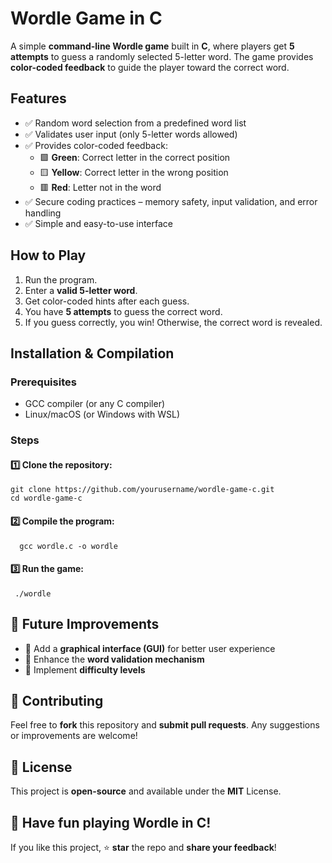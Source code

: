 
# Wordle Game in C 

A simple **command-line Wordle game** built in **C**, where players get **5 attempts** to guess a randomly selected 5-letter word. The game provides **color-coded feedback** to guide the player toward the correct word.  

## Features  
- ✅ Random word selection from a predefined word list  
- ✅ Validates user input (only 5-letter words allowed)  
- ✅ Provides color-coded feedback:  
  - 🟩 **Green**: Correct letter in the correct position  
  - 🟨 **Yellow**: Correct letter in the wrong position  
  - 🟥 **Red**: Letter not in the word  
- ✅ Secure coding practices – memory safety, input validation, and error handling  
- ✅ Simple and easy-to-use interface  

##  How to Play  
1. Run the program. 
2. Enter a **valid 5-letter word**.  
3. Get color-coded hints after each guess.  
4. You have **5 attempts** to guess the correct word.  
5. If you guess correctly, you win! Otherwise, the correct word is revealed.  

##  Installation & Compilation  
### Prerequisites  
- GCC compiler (or any C compiler)  
- Linux/macOS (or Windows with WSL)  

### Steps  
#### 1️⃣ Clone the repository:  
   ```
   git clone https://github.com/yourusername/wordle-game-c.git
   cd wordle-game-c
  ```
#### 2️⃣ Compile the program:
 ```
   gcc wordle.c -o wordle
  ```
#### 3️⃣ Run the game:
   ```
    ./wordle
  ```
## 🚀 Future Improvements
- 🔹 Add a **graphical interface (GUI)** for better user experience
- 🔹 Enhance the **word validation mechanism**
- 🔹 Implement **difficulty levels**

## 📢 Contributing
Feel free to **fork** this repository and **submit pull requests**. Any suggestions or improvements are welcome!

## 📜 License
This project is **open-source** and available under the **MIT** License.

## 🎉 Have fun playing Wordle in C!
If you like this project, ⭐ **star** the repo and **share your feedback**!
